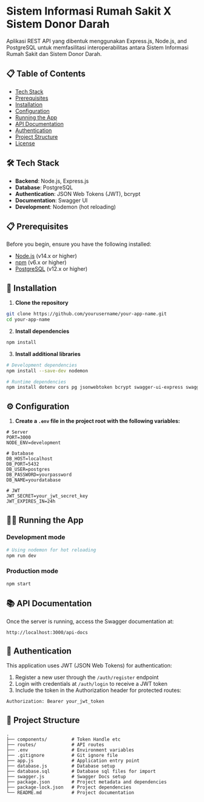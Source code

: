 # Sistem Informasi Rumah Sakit X Sistem Donor Darah

Aplikasi REST API yang dibentuk menggunakan Express.js, Node.js, and PostgreSQL untuk memfasilitasi interoperabilitas antara Sistem Informasi Rumah Sakit dan Sistem Donor Darah.

## 📋 Table of Contents

- [Tech Stack](#tech-stack)
- [Prerequisites](#prerequisites)
- [Installation](#installation)
- [Configuration](#configuration)
- [Running the App](#running-the-app)
- [API Documentation](#api-documentation)
- [Authentication](#authentication)
- [Project Structure](#project-structure)
- [License](#license)

## 🛠️ Tech Stack

- **Backend**: Node.js, Express.js
- **Database**: PostgreSQL
- **Authentication**: JSON Web Tokens (JWT), bcrypt
- **Documentation**: Swagger UI
- **Development**: Nodemon (hot reloading)

## 📋 Prerequisites

Before you begin, ensure you have the following installed:

- [Node.js](https://nodejs.org/) (v14.x or higher)
- [npm](https://www.npmjs.com/) (v6.x or higher)
- [PostgreSQL](https://www.postgresql.org/) (v12.x or higher)

## 🚀 Installation

1. **Clone the repository**

```bash
git clone https://github.com/yourusername/your-app-name.git
cd your-app-name
```

2. **Install dependencies**

```bash
npm install
```

3. **Install additional libraries**

```bash
# Development dependencies
npm install --save-dev nodemon

# Runtime dependencies
npm install dotenv cors pg jsonwebtoken bcrypt swagger-ui-express swagger-jsdoc
```

## ⚙️ Configuration

1. **Create a `.env` file in the project root with the following variables:**

```env
# Server
PORT=3000
NODE_ENV=development

# Database
DB_HOST=localhost
DB_PORT=5432
DB_USER=postgres
DB_PASSWORD=yourpassword
DB_NAME=yourdatabase

# JWT
JWT_SECRET=your_jwt_secret_key
JWT_EXPIRES_IN=24h
```

## 🏃‍♂️ Running the App

### Development mode

```bash
# Using nodemon for hot reloading
npm run dev
```

### Production mode

```bash
npm start
```

## 📚 API Documentation

Once the server is running, access the Swagger documentation at:

```
http://localhost:3000/api-docs
```

## 🔐 Authentication

This application uses JWT (JSON Web Tokens) for authentication:

1. Register a new user through the `/auth/register` endpoint
2. Login with credentials at `/auth/login` to receive a JWT token
3. Include the token in the Authorization header for protected routes:
   
```
Authorization: Bearer your_jwt_token
```

## 📁 Project Structure

```
.
├── components/         # Token Handle etc
├── routes/             # API routes
├── .env                # Environment variables
├── .gitignore          # Git ignore file
├── app.js              # Application entry point
├── database.js         # Database setup
├── database.sql        # Database sql files for import
├── swagger.js          # Swagger Docs setup
├── package.json        # Project metadata and dependencies
├── package-lock.json   # Project dependencies
└── README.md           # Project documentation
```
